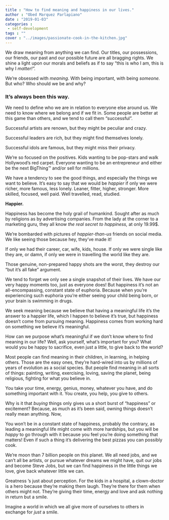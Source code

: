```yaml
---
title : "How to find meaning and happiness in our lives."
author : "Obed Marquez Parlapiano"
date : "2019-01-03"
categories : 
 - self-development
tags : ""
cover : "../images/passionate-cook-in-the-kitchen.jpg"
---
```


We draw meaning from anything we can find. Our titles, our possessions, our friends, our past and our possible future are all bragging rights. We shine a light upon our morals and beliefs as if to say “this is who I am, this is why I _matter!”._

We’re obsessed with _meaning_. With being important, with being _someone._ But who? Who should we be and why?

### It’s always been this way.

We need to define who we are in relation to everyone else around us. We need to know where we belong and if we fit in. Some people are better at this game than others, and we tend to call them “successful”.

Successful artists are renown, but they might be peculiar and crazy.

Successful leaders are rich, but they might find themselves lonely.

Successful idols are famous, but they might miss their privacy.

We’re so focused on the positives. Kids wanting to be pop-stars and walk Hollywood’s red carpet. Everyone wanting to be an entrepreneur and either be the next BigThing™ and/or sell for millions.

We have a tendency to see the good things, and especially the things we want to believe. It’s easy to say that we would be _happier_ if only we were richer, more famous, less lonely. Leaner, fitter, higher, stronger. More skilled, focused, well paid. Well travelled, read, studied.

**Happier.**

Happiness has become the holy grail of humankind. Sought after as much by religions as by advertising companies. From the lady at the corner to a marketing guru, they all know _the real secret to happiness,_ at only 19.99$.

We’re bombarded with pictures of _happier-than-us_ friends on social media. We like seeing those because hey, they’ve made it!

If only we had their career, car, wife, kids, house. If only we were single like they are, or damn, if only we were in travelling the world like they are.

Those genuine, non-prepared happy shots are the worst, they destroy our “but it’s all fake” argument.

We tend to forget we only see a single snapshot of their lives. We have our very happy moments too, just as everyone does! But happiness it’s not an all-encompassing, constant state of euphoria. Because when you’re experiencing such euphoria you’re either seeing your child being born, or your brain is swimming in drugs.

We seek meaning because we believe that having a meaningful life it’s the answer to a happier life, which I happen to believe it’s true, but happiness doesn’t come from pursuing meaning. Happiness comes from working hard on something we believe it’s meaningful.

How can we purpose what’s meaningful if we don’t know where to find meaning in our life? Well, ask yourself, what’s important for you? What would you be happy to sacrifice, even just a little, to give back to the world?

Most people can find meaning in their children, in learning, in helping others. Those are the easy ones, they’re hard-wired into us by millions of years of evolution as a social species. But people find meaning in all sorts of things: painting, writing, exercising, loving, saving the planet, being religious, fighting for what you believe in.

You take your time, energy, genius, money, whatever you have, and do something important with it. You create, you help, you give to others.

Why is it that _buying_ things only gives us a short burst of “happiness” or excitement? Because, as much as it’s been said, owning things doesn’t really mean anything. Now,

You won’t be in a constant state of happiness, probably the contrary, as leading a meaningful life might come with more hardships, but you will be _happy_ to go through with it because you feel you’re doing something that matters! Even if such a thing it’s delivering the best pizzas you can possibly cook.

We’re moon than 7 billion people on this planet. We all need jobs, and we can’t all be artists, or pursue whatever dreams we might have, quit our jobs and become Steve Jobs, but we can find happiness in the little things we love, give back whatever little we can.

Greatness ’s just about perception. For the kids in a hospital, a clown-doctor is a hero because they’re making them laugh. They’re there for them when others might not. They’re giving their time, energy and love and ask nothing in return but a smile.

Imagine a world in which we all give more of ourselves to others in exchange for _just_ a smile.
